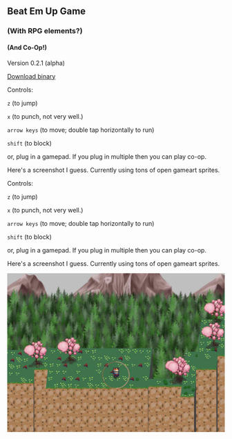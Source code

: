 ## Beat Em Up Game
### (With RPG elements?)
#### (And Co-Op!)

Version 0.2.1 (alpha)

[Download binary](./releases/)

Controls:

`z` (to jump)

`x` (to punch, not very well.)

`arrow keys` (to move; double tap horizontally to run)

`shift` (to block)

or, plug in a gamepad. If you plug in multiple then you can play co-op.

Here's a screenshot I guess. Currently using tons of open gameart sprites.

Controls:

`z` (to jump)

`x` (to punch, not very well.)

`arrow keys` (to move; double tap horizontally to run)

`shift` (to block)

or, plug in a gamepad. If you plug in multiple then you can play co-op.

Here's a screenshot I guess. Currently using tons of open gameart sprites.

![screenshot](./screenshot.jpg)
